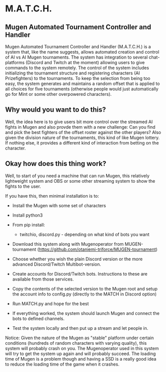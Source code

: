 # M.A.T.C.H.
Mugen Automated Tournament Controller and Handler
----

Mugen Automated Tournament Controller and Handler (M.A.T.C.H.) is a system that, like the name suggests, allows automated creation and control of AI vs AI Mugen tournaments. The system has integration to several chat-platforms (Discord and Twitch at the moment) allowing users to give commands to the system remotely. The control of the system includes initializing the tournament structure and registering characters (AI Prizefighters) to the tournaments. To keep the selection from being too easy, the system generates and maintains a random offset that is applied to all choices for five tournaments (otherwise people would just automatically go for Mint or some other overpowered characters).

Why would you want to do this?
----
Well, the idea here is to give users bit more control over the streamed AI fights in Mugen and also provde them with a new challenge: Can you find and pick the best fighters of the offset roster against the other players?
Also given the division nature of the tournaments, this kind of like Mugen lottery.
If nothing else, it provides a different kind of interaction from betting on the character.

Okay how does this thing work?
----
Well, to start of you need a machine that can run Mugen, this relatively lightweight system and OBS or some other streaming system to show the fights to the user.

If you have this, then minimal installation is to:
 * Install the Mugen with some set of characters
 * Install python3
 * From pip install:
    * twitchio, discord.py - depending on what kind of bots you want
 * Download this system along with Mugenoperator from MUGEN-tournament (https://github.com/otaniemi-triforce/MUGEN-tournament)
 * Choose whether you wish the plain Discord version or the more advanced Discord/Twitch Multibot-version.
 * Create accounts for Discord/Twitch bots. Instructions to these are available from those services.
 * Copy the contents of the selected version to the Mugen root and setup the account info to config.py (directly to the MATCH in Discord option)
 * Run MATCH.py and hope for the best
 
 * If everything worked, the system should launch Mugen and connect the bots to defined channels.
 * Test the system locally and then put up a stream and let people in.
 
 Notice: Given the nature of the Mugen as "stable" platform under certain conditions (hundreds of random characters with varying quality), this system will probably crash on you. The Mugenoperator used in this system will try to get the system up again and will probably succeed. The loading time of Mugen is a problem though and having a SSD is a really good idea to reduce the loading time of the game when it crashes. 
